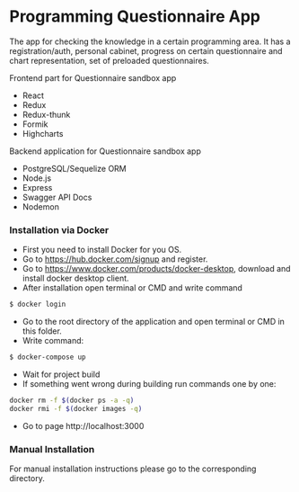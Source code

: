 # Programming Questionnaire App

The app for checking the knowledge in a certain programming area. It has a registration/auth, personal cabinet, progress on certain questionnaire and chart representation, set of preloaded questionnaires.

Frontend part for Questionnaire sandbox app

- React
- Redux
- Redux-thunk
- Formik
- Highcharts

Backend application for Questionnaire sandbox app

- PostgreSQL/Sequelize ORM
- Node.js
- Express
- Swagger API Docs
- Nodemon

### Installation via Docker

- First you need to install Docker for you OS.
- Go to https://hub.docker.com/signup and register.
- Go to https://www.docker.com/products/docker-desktop, download and install docker desktop client.
- After installation open terminal or CMD and write command

```sh
$ docker login
```

- Go to the root directory of the application and open terminal or CMD in this folder.
- Write command:

```sh
$ docker-compose up
```

- Wait for project build
- If something went wrong during building run commands one by one:

```sh
docker rm -f $(docker ps -a -q)
docker rmi -f $(docker images -q)
```

- Go to page http://localhost:3000

### Manual Installation

For manual installation instructions please go to the corresponding directory.
